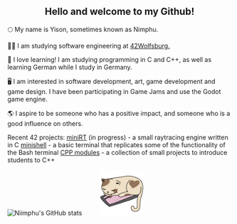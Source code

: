 
<h2 align="center">Hello and welcome to my Github!</h2>

🌕 My name is Yison, sometimes known as Nimphu.

🧑‍🎓 I am studying software engineering at <a href="https://42wolfsburg.de/who-are-we/">42Wolfsburg.</a>

🌱 I love learning! I am studying programming in C and C++, as well as learning German while I study in Germany.

🖥️ I am interested in software development, art, game development and game design. I have been participating in Game Jams and use the Godot game engine.

🌎 I aspire to be someone who has a positive impact, and someone who is a good influence on others.


Recent 42 projects:
[miniRT](https://github.com/Niimphu/miniRT) (in progress) - a small raytracing engine written in C
[minishell](https://github.com/Niimphu/minishell) - a basic terminal that replicates some of the functionality of the Bash terminal
[CPP modules](https://github.com/Niimphu/CPP_Modules) - a collection of small projects to introduce students to C++



![Niimphu's GitHub stats](https://github-readme-stats.vercel.app/api?username=Niimphu&show_icons=true&theme=material-palenight)&nbsp;&nbsp;&nbsp;&nbsp;&nbsp;&nbsp;&nbsp;&nbsp;&nbsp;&nbsp;<img src='https://github.com/Niimphu/Niimphu/blob/main/sleepingcat.gif' width='100'>
<!--
**Niimphu/Niimphu** is a ✨ _special_ ✨ repository because its `README.md` (this file) appears on your GitHub profile.

Here are some ideas to get you started:

- 🔭 I’m currently working on ...
- 🌱 I’m currently learning ...
- 👯 I’m looking to collaborate on ...
- 🤔 I’m looking for help with ...
- 💬 Ask me about ...
- 📫 How to reach me: ...
- 😄 Pronouns: ...
- ⚡ Fun fact: ...
-->
